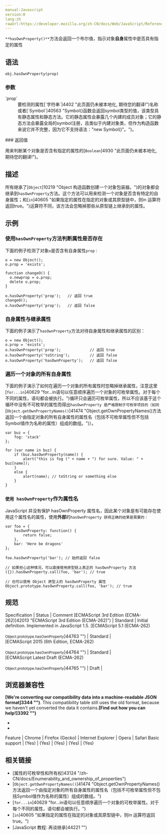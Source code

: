 ```yaml
---
manual:Javascript
version:0
lang:zh
rawUrl:https://developer.mozilla.org/zh-CN/docs/Web/JavaScript/Reference/Global_Objects/Object/HasOwnProperty
---
```






`**hasOwnProperty()**`方法会返回一个布尔值，指示对象**自身**属性中是否具有指定的属性


## 语法<a name="Syntax"></a>

```
obj.hasOwnProperty(prop)
```

### 参数<a name="Parameters"></a>
<dl><dt id=''>`prop`</dt><dd>要检测的属性[`字符串`]4402 "此页面仍未被本地化, 期待您的翻译!")名称或者[`Symbol`]40563 "Symbol()函数会返回symbol类型的值，该类型具有静态属性和静态方法。它的静态属性会暴露几个内建的成员对象；它的静态方法会暴露全局的symbol注册，且类似于内建对象类，但作为构造函数来说它并不完整，因为它不支持语法："new Symbol()"。")。</dd></dl>
### 返回值<a name="返回值"></a>


用来判断某个对象是否含有指定的属性的[`Boolean`]4930 "此页面仍未被本地化, 期待您的翻译!")。


## 描述<a name="Description"></a>


所有继承了[`Object`]10219 "Object 构造函数创建一个对象包装器。")的对象都会继承到`hasOwnProperty`方法。这个方法可以用来检测一个对象是否含有特定的自身属性；和[`in`]40605 "如果指定的属性在指定的对象或其原型链中，则in 运算符返回true。")运算符不同，该方法会忽略掉那些从原型链上继承到的属性。


## 示例<a name="Examples"></a>

### 使用`hasOwnProperty`方法判断属性是否存在<a name="Example:_Using_hasOwnProperty_to_test_for_a_property.27s_existence"></a>


下面的例子检测了对象`o`是否含有自身属性`prop：`


```
o = new Object();
o.prop = 'exists';

function changeO() {
  o.newprop = o.prop;
  delete o.prop;
}

o.hasOwnProperty('prop');   // 返回 true
changeO();
o.hasOwnProperty('prop');   // 返回 false
```

### 自身属性与继承属性<a name="Example:_Direct_versus_inherited_properties"></a>


下面的例子演示了`hasOwnProperty`方法对待自身属性和继承属性的区别：


```
o = new Object();
o.prop = 'exists';
o.hasOwnProperty('prop');             // 返回 true
o.hasOwnProperty('toString');         // 返回 false
o.hasOwnProperty('hasOwnProperty');   // 返回 false
```

### 遍历一个对象的所有自身属性<a name="Example:_Itarate_over_properties_not_considering_inherited_properties"></a>


下面的例子演示了如何在遍历一个对象的所有属性时忽略掉继承属性，注意这里[`for...in`]40629 "for...in语句以任意顺序遍历一个对象的可枚举属性。对于每个不同的属性，语句都会被执行。")循环只会遍历可枚举属性，所以不应该基于这个循环中没有不可枚举的属性而得出`hasOwnProperty 是严格限制于可枚举项目的（如同`[`Object.getOwnPropertyNames()`]41474 "Object.getOwnPropertyNames()方法返回一个由指定对象的所有自身属性的属性名（包括不可枚举属性但不包括Symbol值作为名称的属性）组成的数组。")）。


```
var buz = {
    fog: 'stack'
};

for (var name in buz) {
    if (buz.hasOwnProperty(name)) {
        alert("this is fog (" + name + ") for sure. Value: " + buz[name]);
    }
    else {
        alert(name); // toString or something else
    }
}
```

### `使用 hasOwnProperty`作为属性名<a name="使用_hasOwnProperty_作为属性名"></a>


JavaScript 并没有保护 hasOwnProperty 属性名，因此某个对象是有可能存在使用这个属性名的属性，使用**外部**的`hasOwnProperty 获得正确的结果是需要的：`


```
var foo = {
    hasOwnProperty: function() {
        return false;
    },
    bar: 'Here be dragons'
};

foo.hasOwnProperty('bar'); // 始终返回 false

// 如果担心这种情况，可以直接使用原型链上真正的 hasOwnProperty 方法
({}).hasOwnProperty.call(foo, 'bar'); // true

// 也可以使用 Object 原型上的 hasOwnProperty 属性
Object.prototype.hasOwnProperty.call(foo, 'bar'); // true
```

## 规范<a name="规范"></a>

Specification | Status | Comment 
[ECMAScript 3rd Edition (ECMA-262)]42013 "ECMAScript 3rd Edition (ECMA-262)") | Standard | Initial definition. Implemented in JavaScript 1.5. 
[ECMAScript 5.1 (ECMA-262)<br></br><small>Object.prototype.hasOwnProperty</small>]44763 "") | Standard |  
[ECMAScript 2015 (6th Edition, ECMA-262)<br></br><small>Object.prototype.hasOwnProperty</small>]44764 "") | Standard |  
[ECMAScript Latest Draft (ECMA-262)<br></br><small>Object.prototype.hasOwnProperty</small>]44765 "") | Draft |  


## 浏览器兼容性<a name="浏览器兼容性"></a>


**[We&#39;re converting our compatibility data into a machine-readable JSON format]3344 "")**. This compatibility table still uses the old format, because we haven&#39;t yet converted the data it contains.**[Find out how you can help!]3392 "")**


* 
* 

Feature | Chrome | Firefox (Gecko) | Internet Explorer | Opera | Safari 
Basic support | (Yes) | (Yes) | (Yes) | (Yes) | (Yes) 




## 相关链接<a name="See_Also"></a>

* [属性的可枚举性和所有权]43124 "/zh-CN/docs/Enumerability_and_ownership_of_properties")
* [`Object.getOwnPropertyNames()`]41474 "Object.getOwnPropertyNames()方法返回一个由指定对象的所有自身属性的属性名（包括不可枚举属性但不包括Symbol值作为名称的属性）组成的数组。")
* [`for...in`]40629 "for...in语句以任意顺序遍历一个对象的可枚举属性。对于每个不同的属性，语句都会被执行。")
* [`in`]40605 "如果指定的属性在指定的对象或其原型链中，则in 运算符返回true。")
* [JavaScript 教程: 再谈继承]44221 "")




